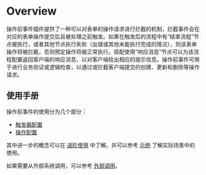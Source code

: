 # Overview

<PluginInfo name="workflow-request-interceptor" link="/handbook/workflow-request-interceptor" commercial="true"></PluginInfo>

操作前事件插件提供了一种可以对表单的操作请求进行拦截的机制，拦截事件会在对应的表单操作提交后且被处理之前触发。如果在触发后的流程中有“结束流程”节点被执行，或者其他节点执行失败（出错或其他未能执行完成的情况），则该表单操作将被拦截，否则预定操作将被正常执行。搭配使用“响应消息”节点可以为该流程配置返回客户端的响应消息，以对客户端给出相应的提示信息。操作前事件可用于进行业务验证或逻辑检查，以通过或拦截客户端提交的创建、更新和删除等操作请求。

## 使用手册

操作前事件的使用分为几个部分：

- [触发器配置](./trigger.md)
- [操作配置](./node.md)

其中进一步的概念可以在 [进阶使用](./advanced.md) 中了解。并可以参考 [示例](./example.md) 了解实际场景中的使用。

如果需要从外部系统调用，可以参考 [外部调用](./http-api.md)。
